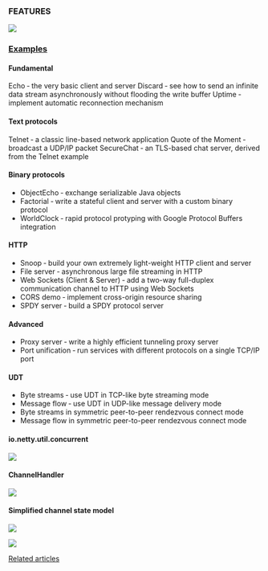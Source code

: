 ### FEATURES ###
![](http://netty.io/images/components.png)

### [Examples](https://github.com/netty/netty/tree/master/example) ###
#### Fundamental ####
Echo ‐ the very basic client and server
Discard ‐ see how to send an infinite data stream asynchronously without flooding the write buffer
Uptime ‐ implement automatic reconnection mechanism
#### Text protocols ####
Telnet ‐ a classic line-based network application
Quote of the Moment ‐ broadcast a UDP/IP packet
SecureChat ‐ an TLS-based chat server, derived from the Telnet example
#### Binary protocols ####
- ObjectEcho ‐ exchange serializable Java objects
- Factorial ‐ write a stateful client and server with a custom binary protocol
- WorldClock ‐ rapid protocol protyping with Google Protocol Buffers integration
#### HTTP ####
- Snoop ‐ build your own extremely light-weight HTTP client and server
- File server ‐ asynchronous large file streaming in HTTP
- Web Sockets (Client & Server) ‐ add a two-way full-duplex communication channel to HTTP using Web Sockets
- CORS demo ‐ implement cross-origin resource sharing
- SPDY server ‐ build a SPDY protocol server
#### Advanced ####
- Proxy server ‐ write a highly efficient tunneling proxy server
- Port unification ‐ run services with different protocols on a single TCP/IP port
#### UDT ####
- Byte streams ‐ use UDT in TCP-like byte streaming mode
- Message flow ‐ use UDT in UDP-like message delivery mode
- Byte streams in symmetric peer-to-peer rendezvous connect mode
- Message flow in symmetric peer-to-peer rendezvous connect mode

#### io.netty.util.concurrent ####
![](https://github-camo.global.ssl.fastly.net/1b1698d52099ec568fc82790efc17bda57325f53/687474703a2f2f696d672e6d6f74642e6b722f756d6c2f676973742f3861366333633437383030333730656538393861)

#### ChannelHandler ####
![](https://github-camo.global.ssl.fastly.net/0086d553376a89a8e55ab1c6658d691737ae8323/687474703a2f2f696d672e6d6f74642e6b722f756d6c2f676973742f3138383234346334623364366230316330313536)

#### Simplified channel state model ####
![](https://github-camo.global.ssl.fastly.net/30d7b1e311e6dacb42caae3ea9e2f9b08aa6a7a0/687474703a2f2f696d672e6d6f74642e6b722f756d6c2f676973742f3433333564363363353330623665316335653265)

![](https://github-camo.global.ssl.fastly.net/e69a25abdf8724dcf9af22fca5d209ca1bda9d4f/687474703a2f2f696d672e6d6f74642e6b722f756d6c2f676973742f3633383235333066373839306239663136343732)

[Related articles](http://netty.io/wiki/related-articles.html)
